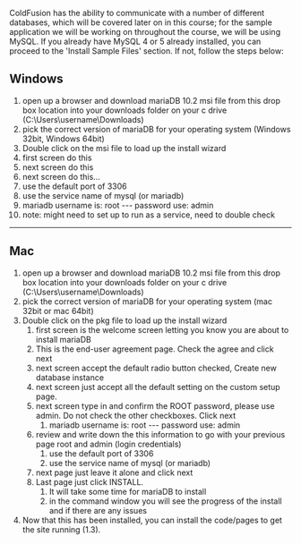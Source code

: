 ColdFusion has the ability to communicate with a number of different
databases, which will be covered later on in this course; for the sample
application we will be working on throughout the course, we will be
using MySQL. If you already have MySQL 4 or 5 already installed, you can
proceed to the 'Install Sample Files' section. If not, follow the steps
below:

## Windows

1. open up a browser and download mariaDB 10.2 msi file from this drop box location into your downloads folder on your c drive (C:\Users\username\Downloads)
1. pick the correct version of mariaDB for your operating system (Windows 32bit, Windows 64bit)
1. Double click on the msi file to load up the install wizard
1. first screen do this
1. next screen do this
1. next screen do this...
1. use the default port of 3306
1. use the service name of mysql (or mariadb)
1. mariadb username is: root --- password use: admin
1. note: might need to set up to run as a service, need to double check

---

## Mac

1. open up a browser and download mariaDB 10.2 msi file from this drop box location into your downloads folder on your c drive (C:\Users\username\Downloads)
1. pick the correct version of mariaDB for your operating system (mac 32bit or mac 64bit)
1. Double click on the pkg file to load up the install wizard
   1. first screen is the welcome screen letting you know you are about to install mariaDB
   1. This is the end-user agreement page. Check the agree and click next
   1. next screen accept the default radio button checked, Create new database instance
   1. next screen just accept all the default setting on the custom setup page.
   1. next screen type in and confirm the ROOT password, please use admin. Do not check the other checkboxes. Click next
      1. mariadb username is: root --- password use: admin
   1. review and write down the this information to go with your previous page root and admin (login credentials)
        1. use the default port of 3306
        1. use the service name of mysql (or mariadb)
   1. next page just leave it alone and click next
   1. Last page just click INSTALL.
       1. It will take some time for mariaDB to install
       1. in the command window you will see the progress of the install and if there are any issues
1. Now that this has been installed, you can install the code/pages to get the site running (1.3).
